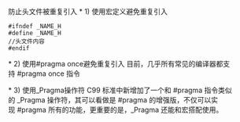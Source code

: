 防止头文件被重复引入
* 1) 使用宏定义避免重复引入
```
#ifndef _NAME_H
#define _NAME_H
//头文件内容
#endif
```

* 2) 使用#pragma once避免重复引入
目前，几乎所有常见的编译器都支持 #pragma once 指令

* 3) 使用_Pragma操作符
C99 标准中新增加了一个和 #pragma 指令类似的 _Pragma 操作符，其可以看做是 #pragma 的增强版，不仅可以实现 #pragma 所有的功能，更重要的是，_Pragma 还能和宏搭配使用。
